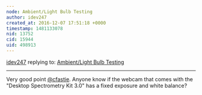 ```yaml
---
node: Ambient/Light Bulb Testing
author: idev247
created_at: 2016-12-07 17:51:18 +0000
timestamp: 1481133078
nid: 13752
cid: 15944
uid: 498913
---
```




[idev247](../profile/idev247) replying to: [Ambient/Light Bulb Testing](../notes/idev247/12-06-2016/ambient-light-bulb-testing)

----
Very good point [@cfastie](/profile/cfastie). Anyone know if the webcam that comes with the "Desktop Spectrometry Kit 3.0" has a fixed exposure and white balance?